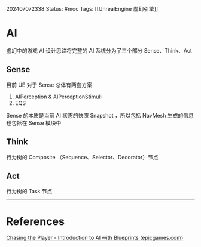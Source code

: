 202407072338
Status: #moc
Tags: [[UnrealEngine 虚幻引擎]]
# AI
虚幻中的游戏 AI 设计思路将完整的 AI 系统分为了三个部分 Sense、Think、Act
## Sense
目前 UE 对于 Sense 总体有两套方案
1. AIPerception & AIPerceptionStimuli
2. EQS 

Sense 的本质是当前 AI 状态的快照 Snapshot ，所以包括 NavMesh 生成的信息也包括在 Sense 模块中
## Think
行为树的 Composite （Sequence、Selector、Decorator）节点
## Act
行为树的 Task 节点

---
# References
[Chasing the Player - Introduction to AI with Blueprints (epicgames.com)](https://dev.epicgames.com/community/learning/courses/67R/unreal-engine-introduction-to-ai-with-blueprints/K1X/chasing-the-player)